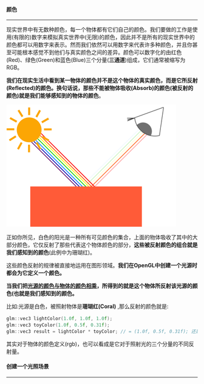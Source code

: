 #### 颜色

------

现实世界中有无数种颜色，每一个物体都有它们自己的颜色。我们要做的工作是使用(有限的)数字来模拟真实世界中(无限)的颜色，因此并不是所有的现实世界中的颜色都可以用数字来表示。然而我们依然可以用数字来代表许多种颜色，并且你甚至可能根本感觉不到他们与真实颜色之间的差异。颜色可以数字化的由红色(Red)、绿色(Green)和蓝色(Blue)三个分量(**三通道**)组成，它们通常被缩写为RGB。

**我们在现实生活中看到某一物体的颜色并不是这个物体的真实颜色，而是它所反射(Reflected)的颜色。换句话说，那些不能被物体吸收(Absorb)的颜色(被反射的颜色)就是我们能够感知到的物体的颜色**。

![light_reflection](note_pic/light_reflection.png)

正如你所见，白色的阳光是一种所有可见颜色的集合，上面的物体吸收了其中的大部分颜色，它仅反射了那些代表这个物体颜色的部分，**这些被反射颜色的组合就是我们感知到的颜色**(此例中为珊瑚红)。

这些颜色反射的规律被直接地运用在图形领域。**我们在OpenGL中创建一个光源时都会为它定义一个颜色。**

**当我们把<u>光源的颜色与物体的颜色相乘</u>，所得到的就是这个物体所反射该光源的颜色(也就是我们感知到的颜色。**

比如:光源是白色，被照射物体是**珊瑚红(Coral)** ,那么反射的颜色就是:

```C++
glm::vec3 lightColor(1.0f, 1.0f, 1.0f);
glm::vec3 toyColor(1.0f, 0.5f, 0.31f);
glm::vec3 result = lightColor * toyColor; // = (1.0f, 0.5f, 0.31f); 还是珊瑚红色
```

其实对于物体的颜色定义(rgb)，也可以看成是它对于照射光的三个分量的不同反射量。

#### 创建一个光照场景

------

